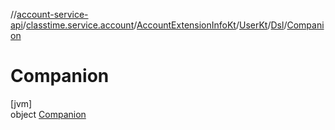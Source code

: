 //[account-service-api](../../../../../../index.md)/[classtime.service.account](../../../../index.md)/[AccountExtensionInfoKt](../../../index.md)/[UserKt](../../index.md)/[Dsl](../index.md)/[Companion](index.md)

# Companion

[jvm]\
object [Companion](index.md)

